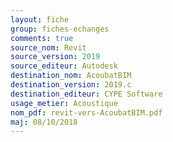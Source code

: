 ```yaml
---
layout: fiche
group: fiches-echanges
comments: true
source_nom: Revit
source_version: 2019
source_editeur: Autodesk
destination_nom: AcoubatBIM
destination_version: 2019.c
destination_editeur: CYPE Software
usage_metier: Acoustique
nom_pdf: revit-vers-AcoubatBIM.pdf
maj: 08/10/2018
---
```

